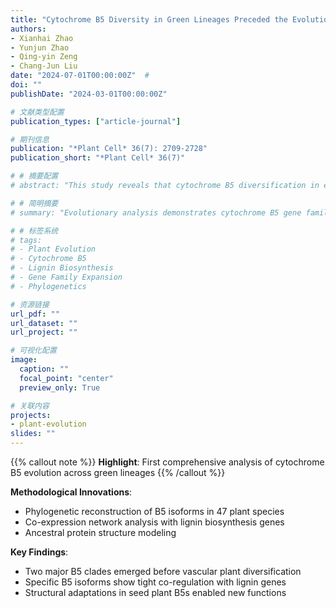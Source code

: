 ```yaml
---
title: "Cytochrome B5 Diversity in Green Lineages Preceded the Evolution of Syringyl Lignin Biosynthesis"
authors:
- Xianhai Zhao
- Yunjun Zhao
- Qing-yin Zeng
- Chang-Jun Liu
date: "2024-07-01T00:00:00Z"  #
doi: ""  
publishDate: "2024-03-01T00:00:00Z"  

# 文献类型配置
publication_types: ["article-journal"]

# 期刊信息
publication: "*Plant Cell* 36(7): 2709-2728"
publication_short: "*Plant Cell* 36(7)"  

# # 摘要配置
# abstract: "This study reveals that cytochrome B5 diversification in early green lineages predates the emergence of syringyl lignin biosynthesis, providing new insights into the evolution of plant cell wall formation."

# # 简明摘要
# summary: "Evolutionary analysis demonstrates cytochrome B5 gene family expansion preceded syringyl lignin evolution in vascular plants."

# # 标签系统
# tags:
# - Plant Evolution
# - Cytochrome B5
# - Lignin Biosynthesis
# - Gene Family Expansion
# - Phylogenetics

# 资源链接
url_pdf: ""  
url_dataset: ""  
url_project: ""  

# 可视化配置
image:
  caption: ""
  focal_point: "center"
  preview_only: True  

# 关联内容
projects: 
- plant-evolution  
slides: ""  
---
```


{{% callout note %}}
**Highlight**: First comprehensive analysis of cytochrome B5 evolution across green lineages
{{% /callout %}}

**Methodological Innovations**:
- Phylogenetic reconstruction of B5 isoforms in 47 plant species
- Co-expression network analysis with lignin biosynthesis genes
- Ancestral protein structure modeling

**Key Findings**:
- Two major B5 clades emerged before vascular plant diversification
- Specific B5 isoforms show tight co-regulation with lignin genes
- Structural adaptations in seed plant B5s enabled new functions